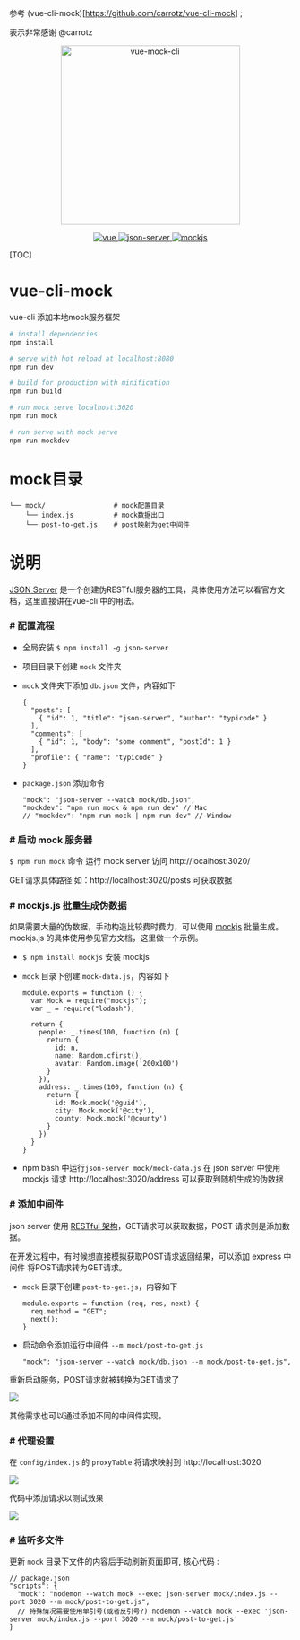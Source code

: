 参考 (vue-cli-mock)[https://github.com/carrotz/vue-cli-mock] ;

表示非常感谢 @carrotz

<p align="center">
  <img width="320" src="https://wpimg.wallstcn.com/ecc53a42-d79b-42e2-8852-5126b810a4c8.svg" title="vue-mock-cli" alt="vue-mock-cli">
</p>

<p align="center">
  <a href="https://github.com/vuejs/vue">
    <img src="https://img.shields.io/badge/vue-2.6.10-brightgreen.svg" alt="vue">
  </a>
  <a href="https://github.com/typicode/json-server">
    <img src="https://img.shields.io/badge/jsonserver-0.14.2-brightgreen.svg" alt="json-server">
  </a>
  <a href="http://mockjs.com">
    <img src="https://img.shields.io/badge/MockJs-1.0.1-brightgreen.svg" alt="mockjs">
  </a>
<!-- 
  <a href="https://github.com/ElemeFE/element">
    <img src="https://img.shields.io/badge/element--ui-2.7.0-brightgreen.svg" alt="element-ui">
  </a>
  <a href="https://travis-ci.org/PanJiaChen/vue-element-admin" rel="nofollow">
    <img src="https://travis-ci.org/PanJiaChen/vue-element-admin.svg?branch=master" alt="Build Status">
  </a>
  <a href="https://github.com/PanJiaChen/vue-element-admin/blob/master/LICENSE">
    <img src="https://img.shields.io/github/license/mashape/apistatus.svg" alt="license">
  </a>
  <a href="https://github.com/PanJiaChen/vue-element-admin/releases">
    <img src="https://img.shields.io/github/release/PanJiaChen/vue-element-admin.svg" alt="GitHub release">
  </a>
  <a href="https://gitter.im/vue-element-admin/discuss">
    <img src="https://badges.gitter.im/Join%20Chat.svg" alt="gitter">
  </a>
  <a href="https://panjiachen.gitee.io/vue-element-admin-site/zh/donate">
    <img src="https://img.shields.io/badge/%24-donate-ff69b4.svg" alt="donate">
  </a>
   -->
</p>


[TOC]

# vue-cli-mock
vue-cli 添加本地mock服务框架

``` bash
# install dependencies
npm install

# serve with hot reload at localhost:8080
npm run dev

# build for production with minification
npm run build

# run mock serve localhost:3020
npm run mock

# run serve with mock serve
npm run mockdev
```

# mock目录
```
└── mock/                 # mock配置目录
    └── index.js          # mock数据出口
    └── post-to-get.js    # post映射为get中间件
```

# 说明
[JSON Server](https://github.com/typicode/json-server) 是一个创建伪RESTful服务器的工具，具体使用方法可以看官方文档，这里直接讲在vue-cli 中的用法。


### \# 配置流程
- 全局安装 ``$ npm install -g json-server``
- 项目目录下创建 ``mock`` 文件夹
- ``mock`` 文件夹下添加 ``db.json`` 文件，内容如下

  ```
  {
    "posts": [
      { "id": 1, "title": "json-server", "author": "typicode" }
    ],
    "comments": [
      { "id": 1, "body": "some comment", "postId": 1 }
    ],
    "profile": { "name": "typicode" }
  }
  ```

- ``package.json`` 添加命令
  ```
  "mock": "json-server --watch mock/db.json",
  "mockdev": "npm run mock & npm run dev" // Mac
  // "mockdev": "npm run mock | npm run dev" // Window
  ```


### \# 启动 mock 服务器

``$ npm run mock`` 命令 运行 mock server
访问 http://localhost:3020/

GET请求具体路径 如：http://localhost:3020/posts 可获取数据


### \# mockjs.js 批量生成伪数据

如果需要大量的伪数据，手动构造比较费时费力，可以使用 [mockjs](http://mockjs.com/examples.html) 批量生成。mockjs.js 的具体使用参见官方文档，这里做一个示例。

- ``$ npm install mockjs`` 安装 mockjs

-  ``mock`` 目录下创建 ``mock-data.js``，内容如下
    ```
    module.exports = function () {
      var Mock = require("mockjs");
      var _ = require("lodash");

      return {
        people: _.times(100, function (n) {
          return {
            id: n,
            name: Random.cfirst(),
            avatar: Random.image('200x100')
          }
        }),
        address: _.times(100, function (n) {
          return {
            id: Mock.mock('@guid'),
            city: Mock.mock('@city'),
            county: Mock.mock('@county')
          }
        })
      }
    }
    ```

- npm bash 中运行`json-server mock/mock-data.js` 在 json server 中使用 mockjs
请求 http://localhost:3020/address 可以获取到随机生成的伪数据


### \# 添加中间件

json server 使用 [RESTful 架构](http://www.ruanyifeng.com/blog/2011/09/restful)，GET请求可以获取数据，POST 请求则是添加数据。

在开发过程中，有时候想直接模拟获取POST请求返回结果，可以添加 express 中间件 将POST请求转为GET请求。

- ``mock`` 目录下创建 ``post-to-get.js``，内容如下
  ```
  module.exports = function (req, res, next) {
    req.method = "GET";
    next();
  }
  ```
- 启动命令添加运行中间件 ``--m mock/post-to-get.js``
  ```
  "mock": "json-server --watch mock/db.json --m mock/post-to-get.js",
  ```

重新启动服务，POST请求就被转换为GET请求了

![](http://upload-images.jianshu.io/upload_images/1651860-d62321826379a90a.png?imageMogr2/auto-orient/strip%7CimageView2/2/w/1240)

其他需求也可以通过添加不同的中间件实现。

### \# 代理设置
在 ``config/index.js`` 的 ``proxyTable`` 将请求映射到 http://localhost:3020

![](http://upload-images.jianshu.io/upload_images/1651860-1629801bae740557.png?imageMogr2/auto-orient/strip%7CimageView2/2/w/1240)

代码中添加请求以测试效果

![](http://upload-images.jianshu.io/upload_images/1651860-0206a52db3368cfc.png?imageMogr2/auto-orient/strip%7CimageView2/2/w/1240)



### \# 监听多文件

更新 `mock` 目录下文件的内容后手动刷新页面即可, 核心代码 : 
```
// package.json
"scripts": {
  "mock": "nodemon --watch mock --exec json-server mock/index.js --port 3020 --m mock/post-to-get.js",
  // 特殊情况需要使用单引号(或者反引号?) nodemon --watch mock --exec 'json-server mock/index.js --port 3020 --m mock/post-to-get.js'
}
```